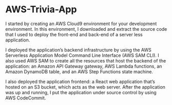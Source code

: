 # AWS-Trivia-App

I started by creating an AWS Cloud9 environment for your development environment. In this environment, I downloaded and extract the source code that I used to deploy the front-end and back-end of a server less application. 

I deployed the application’s backend infrastructure by using the AWS Serverless Application Model Command Line Interface (AWS SAM CLI). I also used AWS SAM to create all the resources that host the backend of the application: an Amazon API Gateway gateway, AWS Lambda functions, an Amazon DynamoDB table, and an AWS Step Functions state machine. 

I also deployed the application frontend: a React web application that’s hosted on an S3 bucket, which acts as the web server. After the application was up and running, I put the application under source control by using AWS CodeCommit.

